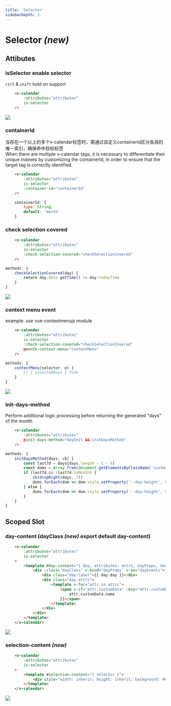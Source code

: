 ```yaml
---
title: 'Selector'
sidebarDepth: 2
---
```

# Selector <i>**(new)**</i>

## Attibutes
### isSelector enable selector
`ctrl` & `shift` hold on support

```html
    <v-calendar
        :attributes="attributes"
        is-selector
    />
```
<guide-selector-index />

![](./docs/images/1.png)

### containerId

当存在一个以上的多个v-calendar标签时，需通过自定义containerId区分各自的唯一索引，确保命中目标标签 <br />
When there are multiple v-calendar tags, it is necessary to differentiate their unique indexes by customizing the containerId, in order to ensure that the target tag is correctly identified. 

```html
    <v-calendar
        :attributes="attributes"
        is-selector
        :container-id="containerId"
    />
```
```js
    containerId: {
        type: String,
        default: 'month'
    }
```

### check selection covered
```html
    <v-calendar
        :attributes="attributes"
        is-selector
        :check-selection-covered="checkSelectionCovered"
    />
```
```js 
methods: {
    checkSelectionCovered(day) {
        return day.date.getTime() >= day.todayTime
    }
}
```
<guide-selector-index container-id="month1" check />

![](./docs/images/2.png)

### context menu event
example: use vue-contextmenujs module

```html
    <v-calendar
        :attributes="attributes"
        is-selector
        :check-selection-covered="checkSelectionCovered"
        @month-context-menu="contextMenu"
    />
```
```js 
methods: {
    contextMenu(selector, e) {
        // { selectedDays } todo
    }
}
```

<guide-selector-index container-id="month2" menu />

![](./docs/images/3.png)

### init-days-method
Perform additional logic processing before returning the generated "days" of the month.

```html
    <v-calendar
        :attributes="attributes"
        @init-days-method="dayInit && initDaysMethod"
    />
```

```js
methods: {
    initDaysMethod(days, cb) {
        const last7d = days[days.length - 1 - 6]
        const doms = Array.from(document.getElementsByClassName('custom-calendar'))
        if (last7d && !last7d.inMonth) {
            cb(dropRight(days, 7))
            doms.forEach(dom => dom.style.setProperty('--day-height', 90 + 90 / 5 + 'px'))
        } else {
            doms.forEach(dom => dom.style.setProperty('--day-height', 90 + 'px'))
        }
    }
}
```

## Scoped Slot
### day-content (dayClass <i>**(new)**</i> export default day-content)


```html
    <v-calendar
        :attributes="attributes"
        is-selector
    >
        <template #day-content="{ day, attributes: attrs, dayProps, dayEvents, dayClass }">
            <div :class="dayClass" v-bind="dayProps" v-on="dayEvents">
                <div class="day-label">{{ day.day }}</div>
                <div class="day-attrs">
                    <template v-for="attr in attrs">
                        <span v-if="attr.customData" :key="attr.customData.name" :class="attr.customData.class" :style="attr.customData.style">{{
                            attr.customData.name
                        }}</span>
                    </template>
                </div>
            </div>
        </template>
    </v-calendar>
```
<guide-selector-index slot-day container-id="month3" />

![](./docs/images/5.png)

### selection-content <i>**(new)**</i>


```html
    <v-calendar
        :attributes="attributes"
        is-selector
    >
        <template #selection-content="{ selector }">
            <div style="width: inherit; height: inherit; background: #0003">SHOW</div>
        </template>
    </v-calendar>
```
<guide-selector-index slot-selection  container-id="month4" />

![](./docs/images/4.png)